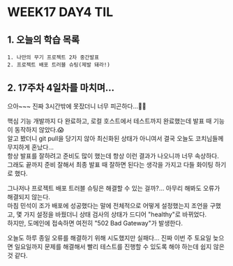 # WEEK17 DAY4 TIL

## 1. 오늘의 학습 목록
```
1. 나만의 무기 프로젝트 2차 중간발표
2. 프로젝트 배포 트러블 슈팅(제발 돼라!)
```

## 2. 17주차 4일차를 마치며...
으아~~~ 진짜 3시간밖에 못잤더니 너무 피곤하다...😵‍💫
 
핵심 기능 개발까지 다 완료하고, 로컬 호스트에서 테스트까지 완료했는데 발표 때 기능이 동작하지 않았다.😱  
알고 봤더니 git pull을 당기지 않아 최신화된 상태가 아니여서 결국 오늘도 코치님들께 무지하게 혼났다...  
항상 발표를 잘하려고 준비도 많이 했는데 항상 이런 결과가 나오니까 너무 속상하다.  
그래도 끝까지 준비 잘해서 최종 발표 때 잘하면 된다는 생각을 가지고 다들 화이팅 하기로 했다.

그나저나 프로젝트 배포 트러블 슈팅은 해결할 수 있는 걸까?... 아무리 해봐도 오류가 해결되지 않는다.  
마침 민석이 조가 배포에 성공했다는 말에 전체적으로 어떻게 설정했는지 조언을 구했고, 몇 가지 설정을 바꿨더니 상태 검사의 상태가 드디어 "healthy"로 바뀌었다.  
하지만, 도메인에 접속하면 여전히 "502 Bad Gateway"가 발생한다.

오늘도 하루 종일 오류를 해결하기 위해 시도했지만 실패다...
진짜 이번 주 토요일 늦으면 일요일까지 문제를 해결해서 빨리 테스트를 진행할 수 있도록 해야 하는데 쉽지 않은 것 같다.